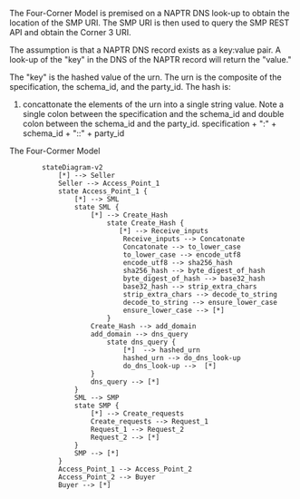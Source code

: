 The Four-Corner Model is premised on a NAPTR DNS look-up to obtain the location of the SMP URI.  The SMP URI is then used to query the SMP REST API and obtain the Corner 3 URI.  

The assumption is that a NAPTR DNS record exists as a key:value pair.  A look-up of the "key" in the DNS of the NAPTR record will return the "value."

The "key" is the hashed value of the urn.
The urn is the composite of the specification, the schema_id, and the party_id. 
The hash is:
1) concattonate the elements of the urn into a single string value. Note a single colon between the specification and the schema_id and double colon between the schema_id and the party_id.
specification + ":"  + schema_id + "::" + party_id


The Four-Cormer Model
```mermaid
        stateDiagram-v2
            [*] --> Seller
            Seller --> Access_Point_1
            state Access_Point_1 {
                [*] --> SML
                state SML {
                    [*] --> Create_Hash
                        state Create_Hash {
                           [*] --> Receive_inputs
                            Receive_inputs --> Concatonate
                            Concatonate --> to_lower_case
                            to_lower_case --> encode_utf8
                            encode_utf8 --> sha256_hash
                            sha256_hash --> byte_digest_of_hash
                            byte_digest_of_hash --> base32_hash
                            base32_hash --> strip_extra_chars
                            strip_extra_chars --> decode_to_string
                            decode_to_string --> ensure_lower_case
                            ensure_lower_case --> [*]
                        }
                    Create_Hash --> add_domain 
                    add_domain --> dns_query
                        state dns_query {
                            [*]  --> hashed_urn
                            hashed_urn --> do_dns_look-up
                            do_dns_look-up -->  [*]
                    }
                    dns_query --> [*]
                }
                SML --> SMP 
                state SMP {
                    [*] --> Create_requests
                    Create_requests --> Request_1
                    Request_1 --> Request_2
                    Request_2 --> [*]
                }
                SMP --> [*]
            }
            Access_Point_1 --> Access_Point_2
            Access_Point_2 --> Buyer
            Buyer --> [*]
            

```




